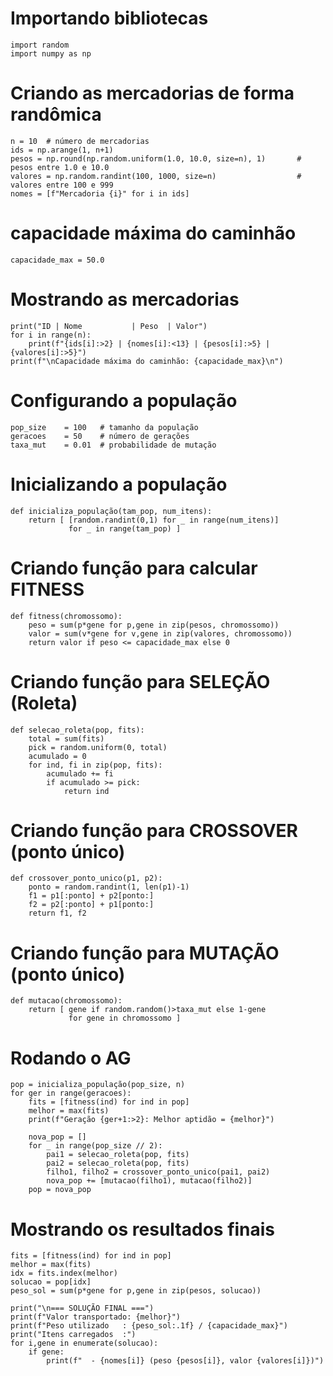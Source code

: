 # Importando bibliotecas
    import random
    import numpy as np


# Criando as mercadorias de forma randômica

    n = 10  # número de mercadorias
    ids = np.arange(1, n+1)
    pesos = np.round(np.random.uniform(1.0, 10.0, size=n), 1)       # pesos entre 1.0 e 10.0
    valores = np.random.randint(100, 1000, size=n)                  # valores entre 100 e 999
    nomes = [f"Mercadoria {i}" for i in ids]

# capacidade máxima do caminhão
    capacidade_max = 50.0

# Mostrando as mercadorias
    print("ID | Nome           | Peso  | Valor")
    for i in range(n):
        print(f"{ids[i]:>2} | {nomes[i]:<13} | {pesos[i]:>5} | {valores[i]:>5}")
    print(f"\nCapacidade máxima do caminhão: {capacidade_max}\n")

# Configurando a população

    pop_size    = 100   # tamanho da população
    geracoes    = 50    # número de gerações
    taxa_mut    = 0.01  # probabilidade de mutação


# Inicializando a população

    def inicializa_população(tam_pop, num_itens):
        return [ [random.randint(0,1) for _ in range(num_itens)]
                 for _ in range(tam_pop) ]
    

# Criando função para calcular FITNESS

    def fitness(chromossomo):
        peso = sum(p*gene for p,gene in zip(pesos, chromossomo))
        valor = sum(v*gene for v,gene in zip(valores, chromossomo))
        return valor if peso <= capacidade_max else 0


# Criando função para SELEÇÃO (Roleta)

    def selecao_roleta(pop, fits):
        total = sum(fits)
        pick = random.uniform(0, total)
        acumulado = 0
        for ind, fi in zip(pop, fits):
            acumulado += fi
            if acumulado >= pick:
                return ind


# Criando função para CROSSOVER (ponto único)

    def crossover_ponto_unico(p1, p2):
        ponto = random.randint(1, len(p1)-1)
        f1 = p1[:ponto] + p2[ponto:]
        f2 = p2[:ponto] + p1[ponto:]
        return f1, f2


# Criando função para MUTAÇÃO (ponto único)

    def mutacao(chromossomo):
        return [ gene if random.random()>taxa_mut else 1-gene
                 for gene in chromossomo ]
    

# Rodando o AG

    pop = inicializa_população(pop_size, n)
    for ger in range(geracoes):
        fits = [fitness(ind) for ind in pop]
        melhor = max(fits)
        print(f"Geração {ger+1:>2}: Melhor aptidão = {melhor}")
        
        nova_pop = []
        for _ in range(pop_size // 2):
            pai1 = selecao_roleta(pop, fits)
            pai2 = selecao_roleta(pop, fits)
            filho1, filho2 = crossover_ponto_unico(pai1, pai2)
            nova_pop += [mutacao(filho1), mutacao(filho2)]
        pop = nova_pop


# Mostrando os resultados finais

    fits = [fitness(ind) for ind in pop]
    melhor = max(fits)
    idx = fits.index(melhor)
    solucao = pop[idx]
    peso_sol = sum(p*gene for p,gene in zip(pesos, solucao))
    
    print("\n=== SOLUÇÃO FINAL ===")
    print(f"Valor transportado: {melhor}")
    print(f"Peso utilizado   : {peso_sol:.1f} / {capacidade_max}")
    print("Itens carregados  :")
    for i,gene in enumerate(solucao):
        if gene:
            print(f"  - {nomes[i]} (peso {pesos[i]}, valor {valores[i]})")
